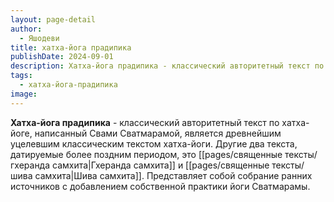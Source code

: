 ```yaml
---
layout: page-detail
author:
  - Яшодеви
title: хатха-йога прадипика
publishDate: 2024-09-01
description: Хатха-йога прадипика - классический авторитетный текст по хатха-йоге, написанный Свами Сватмарамой, является древнейшим уцелевшим классическим текстом хатха-йоги.
tags:
  - хатха-йога-прадипика
image:
---
```

**Хатха-йога прадипика** - классический авторитетный текст по хатха-йоге, написанный Свами Сватмарамой, является древнейшим уцелевшим классическим текстом хатха-йоги. Другие два текста, датируемые более поздним периодом, это [[pages/священные тексты/гхеранда самхита|Гхеранда самхита]] и [[pages/священные тексты/шива самхита|Шива самхита]]. Представляет собой собрание ранних источников с добавлением собственной практики йоги Сватмарамы.

